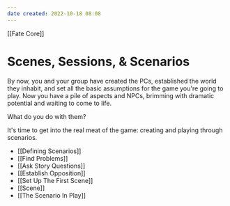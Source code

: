 ```yaml
---
date created: 2022-10-18 08:08
---
```


[[Fate Core]]

# Scenes, Sessions, & Scenarios

By now, you and your group have created the PCs, established the world they inhabit, and set all the basic assumptions for the game you're going to play. Now you have a pile of aspects and NPCs, brimming with dramatic potential and waiting to come to life.

What do you do with them?

It's time to get into the real meat of the game: creating and playing through scenarios.

- [[Defining Scenarios]]
- [[Find Problems]]
- [[Ask Story Questions]]
- [[Establish Opposition]]
- [[Set Up The First Scene]]
- [[Scene]]
- [[The Scenario In Play]]